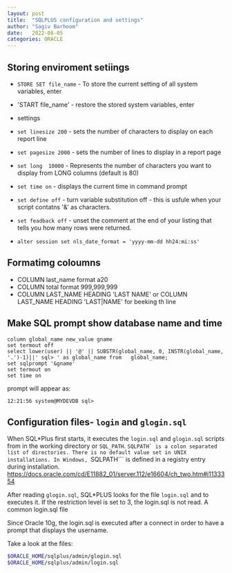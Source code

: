 ```yaml
---
layout: post
title:  "SQLPLUS configuration and settings"
author: "Sagiv Barhoom"
date:   2022-08-05
categories: ORACLE 
---
```


## Storing enviroment setiings
* `STORE SET file_name` - To store the current setting of all system variables, enter
* 'START file_name' - restore the stored system variables, enter

* settings
* `set linesize 200` - sets the number of characters to display on each report line
* `set pagesize 2000` - sets the number of lines to display in a report page
* `set long  10000` - Represents the number of characters you want to display from LONG columns (default is 80)
* `set time on` -  displays the current time in command prompt
* `set define off` -  turn variable substitution off - this is usfule when your script contatns '&' as characters.
* `set feadback off` - unset the comment at the end of your listing that tells you how many rows were returned. 
* `alter session set nls_date_format = 'yyyy-mm-dd hh24:mi:ss'`

## Formatimg coloumns
* COLUMN last_name format a20
* COLUMN total format 999,999,999
* COLUMN LAST_NAME        HEADING 'LAST NAME' or COLUMN LAST_NAME        HEADING 'LAST|NAME' for beeking th line



## Make SQL prompt show database name and time
```
column global_name new_value gname
set termout off
select lower(user) || '@' || SUBSTR(global_name, 0, INSTR(global_name, '.')-1)||' sql> ' as global_name from   global_name;
set sqlprompt '&gname'
set termout on
set time on
```
prompt will appear as: 
```
12:21:56 system@MYDEVDB sql>  
```


## Configuration files- ```login``` and ```glogin.sql```
When SQL*Plus first starts, it executes the ```login.sql``` and ```glogin.sql``` scripts from in the working directory or ```SQL_PATH```.
```SQLPATH` is a colon separated list of directories. There is no default value set in UNIX installations.
In Windows, ```SQLPATH``` is defined in a registry entry during installation. 
https://docs.oracle.com/cd/E11882_01/server.112/e16604/ch_two.htm#i1133354

After reading ```glogin.sql```, SQL*PLUS looks for the file ```login.sql``` and to executes it.
If the restriction level is set to 3, the login.sql is not read.
A common login.sql file

Since Oracle 10g, the login.sql is executed after a connect in order to  have a prompt that displays the username.

Take a look at the files:
```bash
$ORACLE_HOME/sqlplus/admin/glogin.sql
$ORACLE_HOME/sqlplus/admin/login.sql
```
